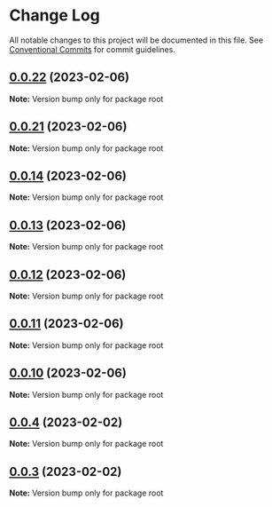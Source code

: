 # Change Log

All notable changes to this project will be documented in this file.
See [Conventional Commits](https://conventionalcommits.org) for commit guidelines.

## [0.0.22](https://github.com/adobe/aem-forms-headless-components/compare/v0.0.21...v0.0.22) (2023-02-06)

**Note:** Version bump only for package root





## [0.0.21](https://github.com/adobe/aem-forms-headless-components/compare/v0.0.20...v0.0.21) (2023-02-06)

**Note:** Version bump only for package root





## [0.0.14](https://github.com/adobe/aem-forms-headless-components/compare/v0.0.13...v0.0.14) (2023-02-06)

**Note:** Version bump only for package root





## [0.0.13](https://github.com/adobe/aem-forms-headless-components/compare/v0.0.12...v0.0.13) (2023-02-06)

**Note:** Version bump only for package root





## [0.0.12](https://github.com/adobe/aem-forms-headless-components/compare/v0.0.11...v0.0.12) (2023-02-06)

**Note:** Version bump only for package root





## [0.0.11](https://github.com/adobe/aem-forms-headless-components/compare/v0.0.10...v0.0.11) (2023-02-06)

**Note:** Version bump only for package root





## [0.0.10](https://github.com/adobe/aem-forms-headless-components/compare/v0.0.9...v0.0.10) (2023-02-06)

**Note:** Version bump only for package root





## [0.0.4](https://github.com/amit-mnnit/aem-forms-headless-components/compare/v0.0.3...v0.0.4) (2023-02-02)

**Note:** Version bump only for package root





## [0.0.3](https://github.com/amit-mnnit/aem-forms-headless-components/compare/v0.0.2...v0.0.3) (2023-02-02)

**Note:** Version bump only for package root
